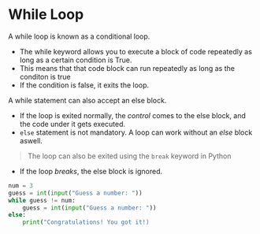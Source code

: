 # While Loop

A while loop is known as a conditional loop. 
* The while keyword allows you to execute a block of code repeatedly as long as a certain condition is True.
* This means that that code block can run repeatedly as long as the conditon is true
* If the condition is false, it exits the loop.

A while statement can also accept an else block.

* If the loop is exited normally, the _control_ comes to the else block, and the code under it gets executed.
* `else` statement is not mandatory. A loop can work without an _else_ block aswell.
> The loop can also be exited using the `break` keyword in Python
* If the loop _breaks_, the else block is ignored.

```python
num = 3
guess = int(input("Guess a number: "))
while guess != num:
    guess = int(input("Guess a number: "))
else:
    print("Congratulations! You got it!)
```